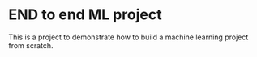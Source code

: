 END to end ML project
========================

This is a project to demonstrate how to build a machine learning project from scratch.